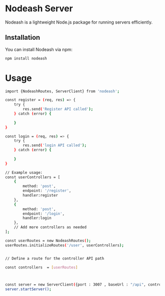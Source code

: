 # Nodeash Server

Nodeash is a lightweight Node.js package for running servers efficiently.

## Installation

You can install Nodeash via npm:

```bash
npm install nodeash
```
# Usage
```bash
import {NodeashRoutes, ServerClient} from 'nodeash';

const register = (req, res) => {
    try {
        res.send('Register API called');
    } catch (error) {
        
    }
}

const login = (req, res) => {
    try {
        res.send('login API called');
    } catch (error) {
        
    }
}

// Example usage:
const userControllers = [
    {
        method: 'post',
        endpoint: '/register',
        handler:register
    },
    {
        method: 'post',
        endpoint: '/login',
        handler:login
    },
    // Add more controllers as needed
];

const userRoutes = new NodeashRoutes();
userRoutes.initializeRoutes('/user', userControllers);


// Define a route for the controller API path

const controllers  = [userRoutes]



const server = new ServerClient({port : 3007 , baseUrl : "/api", controllers});
server.startServer();


```
